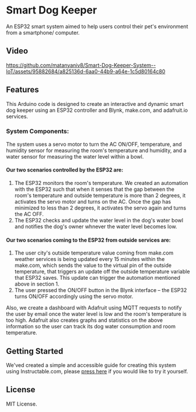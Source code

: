 # Smart Dog Keeper
An ESP32 smart system aimed to help users control their pet's environment from a smartphone/ computer.

## Video
https://github.com/matanyaniv8/Smart-Dog-Keeper-System--IoT/assets/95882684/a825136d-6aa0-44b9-a64e-1c5d80164c80

## Features
This Arduino code is designed to create an interactive and dynamic smart dog keeper using an ESP32 controller and Blynk, make.com, and adafruit.io services.

### System Components:
The system uses a servo motor to turn the AC ON/OFF, temperature, and humidity sensor for measuring the room's temperature and humidity, and a water sensor for measuring the water level within a bowl. 

#### Our two scenarios controlled by the ESP32 are:
  1. The ESP32 monitors the room's temperature. We created an automation with the ESP32 such that when it senses that the gap between the room's temperature and outside temperature is more than 2 degrees, it activates the servo motor and turns on the AC. 
  Once the gap has minimized to less than 2 degrees, it activates the servo again and turns the AC OFF.
  2. The ESP32 checks and update the water level in the dog's water bowl and notifies the dog's owner whnever the water level becomes low.

#### Our two scenarios coming to the ESP32 from outside services are:
  1. The user city's outside temperature value coming from make.com weather services is being updated every 15 minutes within the make.com, which sends the value to the virtual pin of the outside temperature,
  that triggers an update off the outside temperature variable that ESP32 saves.
  This update can trigger the automation mentioned above in section 1. 
  2. The user pressed the ON/OFF button in the Blynk interface – the ESP32 turns ON/OFF accordingly using the servo motor. 

Also, we create a dashboard with Adafruit using MQTT requests to notify the user by email once the water level is low and the room's temperature is too high.
Adafruit also creates graphs and statistics on the above information so the user can track its dog water consumption and room temperature.

## Getting Started
We'ved created a simple and accessible guide for creating this system using Instructable.com, please [press here](https://www.instructables.com/Building-Your-Own-Smart-Dog-Keeper-System-With-ESP/) if you would like to try it yourself.

## License

MIT License.
